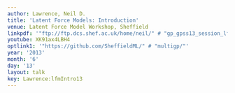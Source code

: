 ```yaml
---
author: Lawrence, Neil D.
title: 'Latent Force Models: Introduction'
venue: Latent Force Model Workshop, Sheffield
linkpdf: '"ftp://ftp.dcs.shef.ac.uk/home/neil/" # "gp_gpss13_session_lfm.pdf"'
youtube: XK91ax4LBH4
optlink1: '"https://github.com/SheffieldML/" # "multigp/"'
year: '2013'
month: '6'
day: '13'
layout: talk
key: Lawrence:lfmIntro13
---
```

